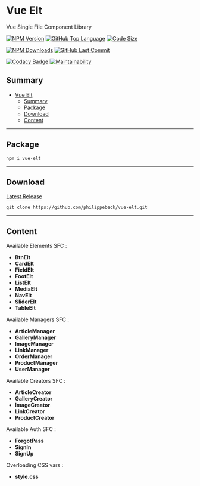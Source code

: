 # Vue Elt

Vue Single File Component Library

[![NPM Version](https://badgen.net/npm/v/vue-elt)](https://www.npmjs.com/package/vue-elt)
[![GitHub Top Language](https://img.shields.io/github/languages/top/philippebeck/vue-elt)](https://github.com/philippebeck/vue-elt)
[![Code Size](https://img.shields.io/github/languages/code-size/philippebeck/vue-elt)](https://github.com/philippebeck/vue-elt/tree/master)

[![NPM Downloads](https://badgen.net/npm/dt/vue-elt)](https://www.npmjs.com/package/vue-elt)
[![GitHub Last Commit](https://badgen.net/github/last-commit/philippebeck/vue-elt)](https://github.com/philippebeck/vue-elt/commits/master)

[![Codacy Badge](https://app.codacy.com/project/badge/Grade/4734dc65c4a24319aef25e663ffd1a7e)](https://www.codacy.com/gh/philippebeck/vue-elt/dashboard)
[![Maintainability](https://api.codeclimate.com/v1/badges/5f55590e709b455b7648/maintainability)](https://codeclimate.com/github/philippebeck/vue-elt/maintainability)

## Summary

- [Vue Elt](#vue-elt)
  - [Summary](#summary)
  - [Package](#package)
  - [Download](#download)
  - [Content](#content)

---

## Package

`npm i vue-elt`  

---

## Download

[Latest Release](https://github.com/philippebeck/vue-elt/releases)  

`git clone https://github.com/philippebeck/vue-elt.git`  
  
---

## Content

Available Elements SFC :  
-   **BtnElt**  
-   **CardElt**  
-   **FieldElt**  
-   **FootElt**  
-   **ListElt**  
-   **MediaElt**  
-   **NavElt**  
-   **SliderElt**  
-   **TableElt**  

Available Managers SFC :  
-   **ArticleManager**  
-   **GalleryManager**  
-   **ImageManager**  
-   **LinkManager**  
-   **OrderManager**  
-   **ProductManager**  
-   **UserManager**  

Available Creators SFC :  
-   **ArticleCreator**  
-   **GalleryCreator**  
-   **ImageCreator**  
-   **LinkCreator**  
-   **ProductCreator**  

Available Auth SFC :  
-   **ForgotPass**  
-   **SignIn**  
-   **SignUp**  

Overloading CSS vars :  
-   **style.css**  
